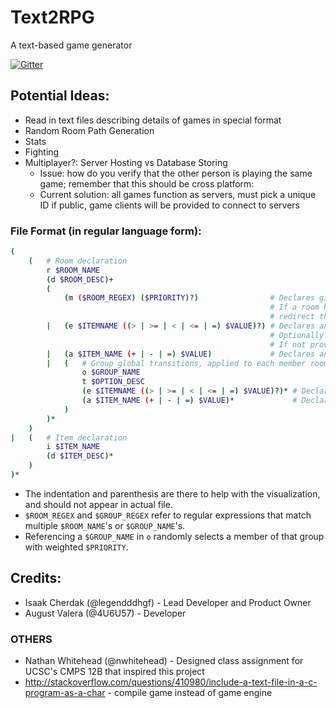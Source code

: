 # Text2RPG
A text-based game generator

[![Gitter](https://badges.gitter.im/legendddhgf_Text2RPG/Lobby.svg)](https://gitter.im/legendddhgf_Text2RPG/Lobby?utm_source=badge&utm_medium=badge&utm_campaign=pr-badge)

## Potential Ideas:
- Read in text files describing details of games in special format
- Random Room Path Generation
- Stats
- Fighting
- Multiplayer?: Server Hosting vs Database Storing
  - Issue: how do you verify that the other person is playing the same game; remember that this should be cross platform:
  - Current solution: all games function as servers, must pick a unique ID if public, game clients will be provided to connect to servers

### File Format (in regular language form):
```sh
(
    (   # Room declaration
        r $ROOM_NAME
        (d $ROOM_DESC)+
        (
            (m ($ROOM_REGEX) ($PRIORITY)?)                # Declares given room(s) to be children of this room with optional priority
                                                          # If a room has children, it is not "visitable", and entry will immediately
                                                          # redirect the player randomly to one of it's children weighted by priority
        |   (e $ITEMNAME ((> | >= | < | <= | =) $VALUE)?) # Declares an expected item to be prerequesite to enter the room
                                                          # Optionally requires a specific quantity greater/less than or equal to value
                                                          # If not provided, defaults to > 0 (user has item)
        |   (a $ITEM_NAME (+ | - | =) $VALUE)             # Declares an action to inc/dec/set given item's quantity to value upon entry
        |   (   # Group global transitions, applied to each member room
                o $GROUP_NAME
                t $OPTION_DESC
                (e $ITEMNAME ((> | >= | < | <= | =) $VALUE)?)* # Declares an expected item to be prerequesite to perform said transition
                (a $ITEM_NAME (+ | - | =) $VALUE)*             # Declares an action to inc/dec/set item's quantity to value on selection
            )
        )*
    )
|   (   # Item declaration
        i $ITEM_NAME
        (d $ITEM_DESC)*
    )
)*
```

- The indentation and parenthesis are there to help with the visualization, and should not appear in actual file.
- `$ROOM_REGEX` and `$GROUP_REGEX` refer to regular expressions that match multiple `$ROOM_NAME`'s or `$GROUP_NAME`'s.
- Referencing a `$GROUP_NAME` in `o` randomly selects a member of that group with weighted `$PRIORITY`.

## Credits:
* Isaak Cherdak (@legendddhgf) - Lead Developer and Product Owner
* August Valera (@4U6U57) - Developer

### OTHERS
* Nathan Whitehead (@nwhitehead) - Designed class assignment for UCSC's CMPS 12B that inspired this project
* http://stackoverflow.com/questions/410980/include-a-text-file-in-a-c-program-as-a-char - compile game instead of game engine
